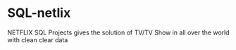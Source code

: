 # SQL-netlix
NETFLIX SQL Projects gives the solution of TV/TV Show in all over the world with clean clear data
